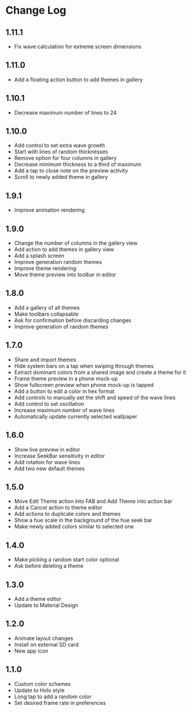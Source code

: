 # Change Log

## 1.11.1
* Fix wave calculation for extreme screen dimensions

## 1.11.0
* Add a floating action button to add themes in gallery

## 1.10.1
* Decrease maximum number of lines to 24

## 1.10.0
* Add control to set extra wave growth
* Start with lines of random thicknesses
* Remove option for four columns in gallery
* Decrease minimum thickness to a third of maximum
* Add a tap to close note on the preview activity
* Scroll to newly added theme in gallery

## 1.9.1
* Improve animation rendering

## 1.9.0
* Change the number of columns in the gallery view
* Add action to add themes in gallery view
* Add a splash screen
* Improve generation random themes
* Improve theme rendering
* Move theme preview into toolbar in editor

## 1.8.0
* Add a gallery of all themes
* Make toolbars collapsable
* Ask for confirmation before discarding changes
* Improve generation of random themes

## 1.7.0
* Share and import themes
* Hide system bars on a tap when swiping through themes
* Extract dominant colors from a shared image and create a theme for it
* Frame theme preview in a phone mock-up
* Show fullscreen preview when phone mock-up is tapped
* Add a button to edit a color in hex format
* Add controls to manually set the shift and speed of the wave lines
* Add control to set oscillation
* Increase maximum number of wave lines
* Automatically update currently selected wallpaper

## 1.6.0
* Show live preview in editor
* Increase SeekBar sensitivity in editor
* Add rotation for wave lines
* Add two new default themes

## 1.5.0
* Move Edit Theme action into FAB and Add Theme into action bar
* Add a Cancel action to theme editor
* Add actions to duplicate colors and themes
* Show a hue scale in the background of the hue seek bar
* Make newly added colors similar to selected one

## 1.4.0
* Make picking a random start color optional
* Ask before deleting a theme

## 1.3.0
* Add a theme editor
* Update to Material Design

## 1.2.0
* Animate layout changes
* Install on external SD card
* New app icon

## 1.1.0
* Custom color schemes
* Update to Holo style
* Long tap to add a random color
* Set desired frame rate in preferences
